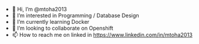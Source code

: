 - 👋 Hi, I’m @mtoha2013
- 👀 I’m interested in Programming / Database Design
- 🌱 I’m currently learning Docker
- 💞️ I’m looking to collaborate on Openshift
- 📫 How to reach me on linked in https://www.linkedin.com/in/mtoha2013

<!---
mtoha2013/mtoha2013 is a ✨ special ✨ repository because its `README.md` (this file) appears on your GitHub profile.
You can click the Preview link to take a look at your changes.
--->
